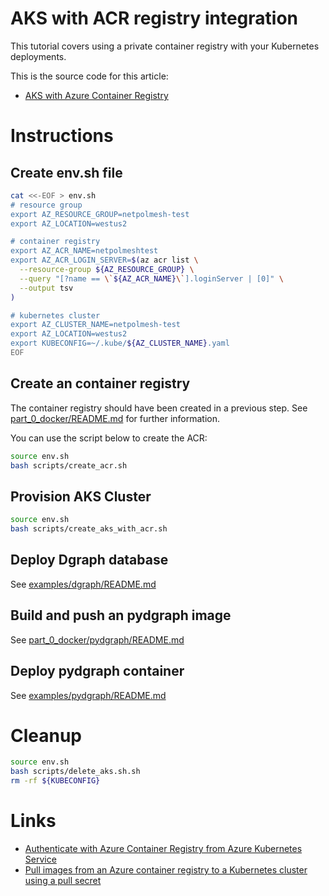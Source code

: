 # AKS with ACR registry integration

This tutorial covers using a private container registry with your Kubernetes deployments.

This is the source code for this article:

* [AKS with Azure Container Registry](https://joachim8675309.medium.com/aks-with-azure-container-registry-b7ff8a45a8a)

# Instructions

## Create env.sh file

```bash
cat <<-EOF > env.sh
# resource group
export AZ_RESOURCE_GROUP=netpolmesh-test
export AZ_LOCATION=westus2

# container registry
export AZ_ACR_NAME=netpolmeshtest
export AZ_ACR_LOGIN_SERVER=$(az acr list \
  --resource-group ${AZ_RESOURCE_GROUP} \
  --query "[?name == \`${AZ_ACR_NAME}\`].loginServer | [0]" \
  --output tsv
)

# kubernetes cluster
export AZ_CLUSTER_NAME=netpolmesh-test
export AZ_LOCATION=westus2
export KUBECONFIG=~/.kube/${AZ_CLUSTER_NAME}.yaml
EOF
```

## Create an container registry

The container registry should have been created in a previous step. See [part_0_docker/README.md](../part_0_docker/README.md) for further information.

You can use the script below to create the ACR:

```bash
source env.sh
bash scripts/create_acr.sh
```

## Provision AKS Cluster

```bash
source env.sh
bash scripts/create_aks_with_acr.sh
```

## Deploy Dgraph database

See [examples/dgraph/README.md](examples/dgraph/README.md)

## Build and push an pydgraph image

See [part_0_docker/pydgraph/README.md](../part_0_docker/pydgraph/README.md)

## Deploy pydgraph container

See [examples/pydgraph/README.md](examples/pydgraph/README.md)

# Cleanup

```bash
source env.sh
bash scripts/delete_aks.sh.sh
rm -rf ${KUBECONFIG}
```

# Links

* [Authenticate with Azure Container Registry from Azure Kubernetes Service](https://docs.microsoft.com/azure/aks/cluster-container-registry-integration)
* [Pull images from an Azure container registry to a Kubernetes cluster using a pull secret](https://docs.microsoft.com/en-us/azure/container-registry/container-registry-auth-kubernetes)
